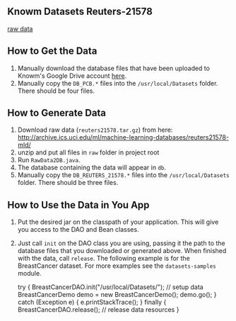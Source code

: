 ## Knowm Datasets Reuters-21578

[raw data](http://archive.ics.uci.edu/ml/support/Reuters-21578+Text+Categorization+Collection) 

## How to Get the Data

1. Manually download the database files that have been uploaded to Knowm's Google Drive account [here](https://drive.google.com/folderview?id=0ByP7_A9vXm17VXhuZzBrcnNubEE&usp=sharing#list).
1. Manually copy the `DB_PCB.*` files into the `/usr/local/Datasets` folder. There should be four files. 

## How to Generate Data

1. Download raw data (`reuters21578.tar.gz`) from here: http://archive.ics.uci.edu/ml/machine-learning-databases/reuters21578-mld/
1. unzip and put all files in `raw` folder in project root
1. Run `RawData2DB.java`. 
1. The database containing the data will appear in `db`.
1. Manually copy the `DB_REUTERS_21578.*` files into the `/usr/local/Datasets` folder. There should be three files. 

## How to Use the Data in You App

1. Put the desired jar on the classpath of your application. This will give you access to the DAO and Bean classes.
1. Just call `init` on the DAO class you are using, passing it the path to the database files that you downloaded or generated above. When finished with the data, call `release`. The following example is for the BreastCancer dataset. For more examples see the `datasets-samples` module. 


    try {
      BreastCancerDAO.init("/usr/local/Datasets/"); // setup data
      BreastCancerDemo demo = new BreastCancerDemo();
      demo.go();
    } catch (Exception e) {
      e.printStackTrace();
    } finally {
      BreastCancerDAO.release(); // release data resources
    }
